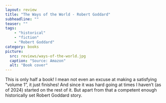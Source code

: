 ```yaml
---
layout: review
title: "The Ways of the World - Robert Goddard"
subheadline: ""
teaser: ""
tags:
    - "historical"
    - "fiction"
    - "Robert Goddard"
category: books
picture:
  src: reviews/ways-of-the-world.jpg
  caption: "Source: Amazon"
  alt: "Book cover"
---
```

This is only half a book! I mean not even an excuse at making a satisfying “volume 1”, it just finishes! And since it was hard going at times I haven’t (as of 2024) started on the rest of it. But apart from that a competent enough historically set Robert Goddard story.